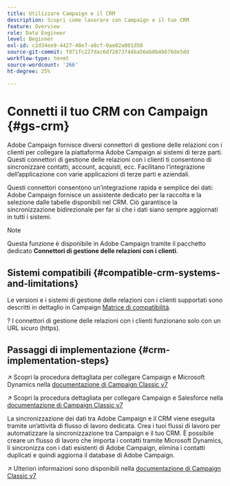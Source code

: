 ```yaml
---
title: Utilizzare Campaign e il CRM
description: Scopri come lavorare con Campaign e il tuo CRM
feature: Overview
role: Data Engineer
level: Beginner
exl-id: c2d34ee9-4427-48e7-a8cf-0ae02a801d50
source-git-commit: f071fc227dac6d72873744ba56eb0b4b676de5dd
workflow-type: tm+mt
source-wordcount: '266'
ht-degree: 25%

---
```


# Connetti il tuo CRM con Campaign {#gs-crm}

Adobe Campaign fornisce diversi connettori di gestione delle relazioni con i clienti per collegare la piattaforma Adobe Campaign ai sistemi di terze parti. Questi connettori di gestione delle relazioni con i clienti ti consentono di sincronizzare contatti, account, acquisti, ecc. Facilitano l’integrazione dell’applicazione con varie applicazioni di terze parti e aziendali.

Questi connettori consentono un’integrazione rapida e semplice dei dati: Adobe Campaign fornisce un assistente dedicato per la raccolta e la selezione dalle tabelle disponibili nel CRM. Ciò garantisce la sincronizzazione bidirezionale per far sì che i dati siano sempre aggiornati in tutti i sistemi.

>[!NOTE]
>
>Questa funzione è disponibile in Adobe Campaign tramite il pacchetto dedicato **Connettori di gestione delle relazioni con i clienti**.

## Sistemi compatibili {#compatible-crm-systems-and-limitations}

Le versioni e i sistemi di gestione delle relazioni con i clienti supportati sono descritti in dettaglio in Campaign [Matrice di compatibilità](../start/compatibility-matrix.md).

? I connettori di gestione delle relazioni con i clienti funzionano solo con un URL sicuro (https).

## Passaggi di implementazione {#crm-implementation-steps}

↗️ Scopri la procedura dettagliata per collegare Campaign e Microsoft Dynamics nella [documentazione di Campaign Classic v7](https://experienceleague.adobe.com/docs/campaign-classic/using/getting-started/connectors/crm-connectors/crm-ms-dynamics.html?lang=en#microsoft-dynamics-implementation-steps)

↗️ Scopri la procedura dettagliata per collegare Campaign e Salesforce nella [documentazione di Campaign Classic v7](https://experienceleague.adobe.com/docs/campaign-classic/using/getting-started/connectors/crm-connectors/crm-sfdc.html?lang=en#getting-started)


La sincronizzazione dei dati tra Adobe Campaign e il CRM viene eseguita tramite un’attività di flusso di lavoro dedicata. Crea i tuoi flussi di lavoro per automatizzare la sincronizzazione tra Campaign e il tuo CRM. È possibile creare un flusso di lavoro che importa i contatti tramite Microsoft Dynamics, li sincronizza con i dati esistenti di Adobe Campaign, elimina i contatti duplicati e quindi aggiorna il database di Adobe Campaign.

↗️ Ulteriori informazioni sono disponibili nella [documentazione di Campaign Classic v7](https://experienceleague.adobe.com/docs/campaign-classic/using/getting-started/connectors/crm-connectors/crm-data-sync.html?lang=en#getting-started)
